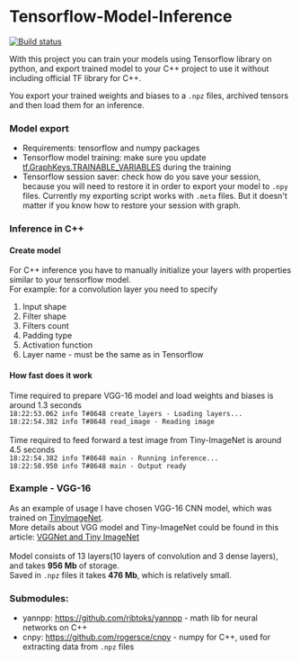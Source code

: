 # Tensorflow-Model-Inference

[![Build status](https://ci.appveyor.com/api/projects/status/mxbh149x0e2altcg/branch/master?svg=true)](https://ci.appveyor.com/project/Vearol/tensorflow-model-inference/branch/master)

With this project you can train your models using Tensorflow library on python, and export trained model to your C++ project 
to use it without including official TF library for C++.

You export your trained weights and biases to a `.npz` files, archived tensors and then load them for an inference.

### Model export
* Requirements: tensorflow and numpy packages
* Tensorflow model training: make sure you update [tf.GraphKeys.TRAINABLE_VARIABLES](https://www.tensorflow.org/api_docs/python/tf/GraphKeys#TRAINABLE_VARIABLES) during the training
* Tensorflow session saver: check how do you save your session, because you will need to restore it in order to export your model to `.npy` files. Currently my exporting script works with `.meta` files. But it doesn't matter if you know how to restore your session with graph.

### Inference in C++
#### Create model
For C++ inference you have to manually initialize your layers with properties similar to your tensorflow model.</br>
For example: for a convolution layer you need to specify
1. Input shape
1. Filter shape
1. Filters count
1. Padding type
1. Activation function
1. Layer name - must be the same as in Tensorflow</br>
#### How fast does it work
Time required to prepare VGG-16 model and load weights and biases is around 1.3 seconds </br>
`18:22:53.062 info T#8648 create_layers - Loading layers...` </br>
`18:22:54.382 info T#8648 read_image - Reading image`
</br> </br>
Time required to feed forward a test image from Tiny-ImageNet is around 4.5 seconds </br>
`18:22:54.382 info T#8648 main - Running inference...` </br>
`18:22:58.950 info T#8648 main - Output ready`

### Example - VGG-16
As an example of usage I have chosen VGG-16 CNN model, which was trained on [TinyImageNet](https://tiny-imagenet.herokuapp.com/). </br> More details about VGG model and Tiny-ImageNet could be found in this article: [VGGNet and Tiny ImageNet](https://learningai.io/projects/2017/06/29/tiny-imagenet.html) </br>
</br> Model consists of 13 layers(10 layers of convolution and 3 dense layers), and takes **956 Mb** of storage. 
</br> Saved in `.npz` files it takes **476 Mb**, which is relatively small.

### Submodules: 
* yannpp: https://github.com/ribtoks/yannpp - math lib for neural networks on C++
* cnpy: https://github.com/rogersce/cnpy - numpy for C++, used for extracting data from `.npz` files
